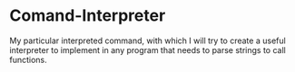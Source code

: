 # Comand-Interpreter
My particular interpreted command, with which I will try to create a useful interpreter to implement in any program that needs to parse strings to call functions.
